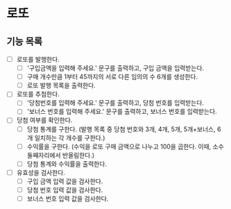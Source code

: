 # 로또

## 기능 목록
- [ ] 로또를 발행한다.
  - [ ] '구입금액을 입력해 주세요.' 문구를 출력하고, 구입 금액을 입력받는다.
  - [ ] 구매 개수만큼 1부터 45까지의 서로 다른 임의의 수 6개를 생성한다.
  - [ ] 로또 발행 목록을 출력한다.

- [ ] 로또를 추첨한다.
  - [ ] '당첨번호를 입력해 주세요.' 문구를 출력하고, 당첨 번호를 입력받는다.
  - [ ] '보너스 번호를 입력해 주세요.' 문구를 출력하고, 보너스 번호를 입력받는다.

- [ ] 당첨 여부를 확인한다.
  - [ ] 당첨 통계를 구한다. (발행 목록 중 당첨 번호와 3개, 4개, 5개, 5개+보너스, 6개 일치하는 각 개수를 구한다.)
  - [ ] 수익률을 구한다. (수익을 로또 구매 금액으로 나누고 100을 곱한다. 이때, 소수 둘째자리에서 반올림한다.)
  - [ ] 당첨 통계와 수익률을 출력한다.

- [ ] 유효성을 검사한다.
  - [ ] 구입 금액 입력 값을 검사한다.
  - [ ] 당첨 번호 입력 값을 검사한다.
  - [ ] 보너스 번호 입력 값을 검사한다.